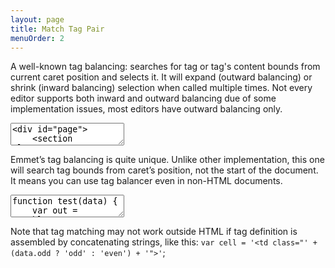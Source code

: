 ```yaml
---
layout: page
title: Match Tag Pair
menuOrder: 2
---
```

A well-known tag balancing: searches for tag or tag's content bounds from current caret position and selects it. It will expand (outward balancing) or shrink (inward balancing) selection when called multiple times. Not every editor supports both inward and outward balancing due of some implementation issues, most editors have outward balancing only.

<textarea class="movie-def">
&lt;div id="page"&gt;
	&lt;section class="content"&gt;
		&lt;h1&gt;Document example&lt;/h1&gt;
		&lt;p&gt;Lorem ipsum |dolor sit amet.&lt;/p&gt;
	&lt;/section&gt;
&lt;/div&gt;
~~~
tooltip: Place caret inside tag’s content and run “Match Pair” action to select it
run: emmet.match_pair_outward ::: “Match Pair Outward” (Cmd-D)
wait: 1000
tooltip: Run action multiple times to expand selection
run: {command: 'emmet.match_pair_outward', times: 5}
wait: 1000
tooltip: Run “Match Pair Inward” action to shrink selection
wait: 1000
run: {command: 'emmet.match_pair_inward', times: 5} ::: “Match Pair Inward (Shift-Cmd-D)
</textarea>

Emmet’s tag balancing is quite unique. Unlike other implementation, this one will search tag bounds from caret’s position, not the start of the document. It means you can use tag balancer even in non-HTML documents.

<textarea class="movie-def">
function test(data) {
	var out = '&lt;table&gt;';
	for (var i = data.rows.length - 1; i >= 0; i--) {
		var row = data.rows[i];
		out += '&lt;tr&gt;';

		for (var j = row.cells.length - 1; j >= 0; j--) {
			out += '&lt;td&gt;' + row.|cells[j] + '&lt;/td&gt;';
		}

		out += '&lt;/tr&gt;';
	}

	out += '&lt;/table&gt;';
	return out;
}
~~~
tooltip: {text: 'Place caret somewhere between opening and closing tag. Run “Match Pair” action and, if tag definitions are consistent enough, they will match', wait: 7000}
run: {command: 'emmet.match_pair_outward', times: 6} ::: “Match Pair” (Cmd-D)
~~~
mode: text/javascript
</textarea>

Note that tag matching may not work outside HTML if tag definition is assembled by concatenating strings, like this: `var cell = '<td class="' + (data.odd ? 'odd' : 'even') + '">'`;